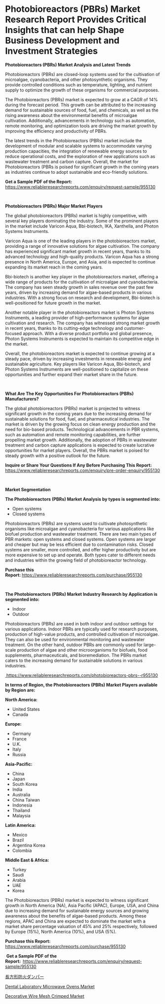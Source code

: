 <p><h1>Photobioreactors (PBRs) Market Research Report Provides Critical Insights that can help Shape Business Development and Investment Strategies</h1></p><p><strong>Photobioreactors (PBRs) Market Analysis and Latest Trends</strong></p>
<p><p>Photobioreactors (PBRs) are closed-loop systems used for the cultivation of microalgae, cyanobacteria, and other photosynthetic organisms. They provide controlled conditions such as temperature, lighting, and nutrient supply to optimize the growth of these organisms for commercial purposes.</p><p>The Photobioreactors (PBRs) market is expected to grow at a CAGR of 14% during the forecast period. This growth can be attributed to the increasing demand for sustainable sources of food, fuel, and chemicals, as well as the rising awareness about the environmental benefits of microalgae cultivation. Additionally, advancements in technology such as automation, remote monitoring, and optimization tools are driving the market growth by improving the efficiency and productivity of PBRs.</p><p>The latest trends in the Photobioreactors (PBRs) market include the development of modular and scalable systems to accommodate varying production capacities, the integration of renewable energy sources to reduce operational costs, and the exploration of new applications such as wastewater treatment and carbon capture. Overall, the market for Photobioreactors (PBRs is poised for significant growth in the coming years as industries continue to adopt sustainable and eco-friendly solutions.</p></p>
<p><strong>Get a Sample PDF of the Report:&nbsp;</strong> <a href="https://www.reliableresearchreports.com/enquiry/request-sample/955130">https://www.reliableresearchreports.com/enquiry/request-sample/955130</a></p>
<p>&nbsp;</p>
<p><strong>Photobioreactors (PBRs) Major Market Players</strong></p>
<p><p>The global photobioreactors (PBRs) market is highly competitive, with several key players dominating the industry. Some of the prominent players in the market include Varicon Aqua, Bbi-biotech, IKA, Xanthella, and Photon Systems Instruments.</p><p>Varicon Aqua is one of the leading players in the photobioreactors market, providing a range of innovative solutions for algae cultivation. The company has experienced significant market growth in recent years, thanks to its advanced technology and high-quality products. Varicon Aqua has a strong presence in North America, Europe, and Asia, and is expected to continue expanding its market reach in the coming years.</p><p>Bbi-biotech is another key player in the photobioreactors market, offering a wide range of products for the cultivation of microalgae and cyanobacteria. The company has seen steady growth in sales revenue over the past few years, driven by increasing demand for algae-based products in various industries. With a strong focus on research and development, Bbi-biotech is well-positioned for future growth in the market.</p><p>Another notable player in the photobioreactors market is Photon Systems Instruments, a leading provider of high-performance systems for algae cultivation and research. The company has witnessed strong market growth in recent years, thanks to its cutting-edge technology and customer-focused approach. With a diverse product portfolio and global presence, Photon Systems Instruments is expected to maintain its competitive edge in the market.</p><p>Overall, the photobioreactors market is expected to continue growing at a steady pace, driven by increasing investments in renewable energy and sustainable agriculture. Key players like Varicon Aqua, Bbi-biotech, and Photon Systems Instruments are well-positioned to capitalize on these opportunities and further expand their market share in the future.</p></p>
<p>&nbsp;</p>
<p><strong>What Are The Key Opportunities For Photobioreactors (PBRs) Manufacturers?</strong></p>
<p><p>The global photobioreactors (PBRs) market is projected to witness significant growth in the coming years due to the increasing demand for sustainable solutions for food, fuel, and pharmaceutical industries. The market is driven by the growing focus on clean energy production and the need for bio-based products. Technological advancements in PBR systems, such as automation and remote monitoring capabilities, are further propelling market growth. Additionally, the adoption of PBRs in wastewater treatment and carbon capture applications is expected to create lucrative opportunities for market players. Overall, the PBRs market is poised for steady growth with a positive outlook for the future.</p></p>
<p><strong>Inquire or Share Your Questions If Any Before Purchasing This Report:</strong> <a href="https://www.reliableresearchreports.com/enquiry/pre-order-enquiry/955130">https://www.reliableresearchreports.com/enquiry/pre-order-enquiry/955130</a></p>
<p>&nbsp;</p>
<p><strong>Market Segmentation</strong></p>
<p><strong>The Photobioreactors (PBRs) Market Analysis by types is segmented into:</strong></p>
<p><ul><li>Open systems</li><li>Closed systems</li></ul></p>
<p><p>Photobioreactors (PBRs) are systems used to cultivate photosynthetic organisms like microalgae and cyanobacteria for various applications like biofuel production and wastewater treatment. There are two main types of PBR markets: open systems and closed systems. Open systems are larger and cheaper but may be less efficient due to contamination risks. Closed systems are smaller, more controlled, and offer higher productivity but are more expensive to set up and operate. Both types cater to different needs and industries within the growing field of photobioreactor technology.</p></p>
<p><strong>Purchase this Report:&nbsp;</strong><a href="https://www.reliableresearchreports.com/purchase/955130">https://www.reliableresearchreports.com/purchase/955130</a></p>
<p>&nbsp;</p>
<p><strong>The Photobioreactors (PBRs) Market Industry Research by Application is segmented into:</strong></p>
<p><ul><li>Indoor</li><li>Outdoor</li></ul></p>
<p><p>Photobioreactors (PBRs) are used in both indoor and outdoor settings for various applications. Indoor PBRs are typically used for research purposes, production of high-value products, and controlled cultivation of microalgae. They can also be used for environmental monitoring and wastewater treatment. On the other hand, outdoor PBRs are commonly used for large-scale production of algae and other microorganisms for biofuels, food supplements, pharmaceuticals, and bioremediation. The PBRs market caters to the increasing demand for sustainable solutions in various industries.</p></p>
<p><a href="https://www.reliableresearchreports.com/photobioreactors-pbrs--r955130">&nbsp;https://www.reliableresearchreports.com/photobioreactors-pbrs--r955130</a></p>
<p><strong>In terms of Region, the Photobioreactors (PBRs) Market Players available by Region are:</strong></p>
<p>
    <p> <strong> North America: </strong>
        <ul>
            <li>United States</li>
            <li>Canada</li>
        </ul>
        </p> 
    <p> <strong> Europe: </strong>
        <ul>
            <li>Germany</li>
            <li>France</li>
            <li>U.K.</li>
            <li>Italy</li>
            <li>Russia</li>
        </ul>
        </p> 
    <p> <strong> Asia-Pacific: </strong>
        <ul>
            <li>China</li>
            <li>Japan</li>
            <li>South Korea</li>
            <li>India</li>
            <li>Australia</li>
            <li>China Taiwan</li>
            <li>Indonesia</li>
            <li>Thailand</li>
            <li>Malaysia</li>
        </ul>
        </p> 
    <p> <strong> Latin America: </strong>
        <ul>
            <li>Mexico</li>
            <li>Brazil</li>
            <li>Argentina Korea</li>
            <li>Colombia</li>
        </ul>
        </p> 
    <p> <strong> Middle East & Africa: </strong>
        <ul>
            <li>Turkey</li>
            <li>Saudi</li>
            <li>Arabia</li>
            <li>UAE</li>
            <li>Korea</li>
        </ul>
    </p>
    </p>
<p><p>The Photobioreactors (PBRs) market is expected to witness significant growth in North America (NA), Asia Pacific (APAC), Europe, USA, and China due to increasing demand for sustainable energy sources and growing awareness about the benefits of algae-based products. Among these regions, APAC and China are expected to dominate the market with a market share percentage valuation of 45% and 25% respectively, followed by Europe (15%), North America (10%), and USA (5%).</p></p>
<p><strong>Purchase this Report: </strong><a href="https://www.reliableresearchreports.com/purchase/955130">https://www.reliableresearchreports.com/purchase/955130</a></p>
<p>&nbsp;<strong>Get a Sample PDF of the Report:&nbsp;&nbsp;</strong><a href="https://www.reliableresearchreports.com/enquiry/request-sample/955130">https://www.reliableresearchreports.com/enquiry/request-sample/955130</a></p>
<p><strong></strong></p>
<p><p><a href="https://github.com/mares423/Market-Research-Report-List-1/blob/main/295419761547.md">長方形防火ダンパー</a></p><p><a href="https://www.linkedin.com/pulse/insights-dental-laboratory-microwave-ovens-market-size-analysing-a9fdf">Dental Laboratory Microwave Ovens Market</a></p><p><a href="https://www.linkedin.com/pulse/decorative-wire-mesh-crimped-market-research-report-provides-critical-ktfgf">Decorative Wire Mesh Crimped Market</a></p></p>